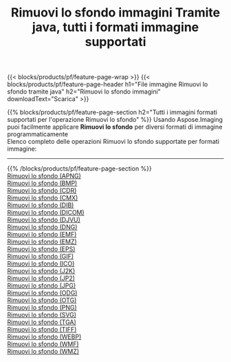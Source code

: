 ﻿---
title: Rimuovi lo sfondo immagini Tramite java, tutti i formati immagine supportati 
weight: 3920
url: /it/java/remove-background 
lang: it
langdirlevel: 2
locales: zh-hans,ja,it,ru,de,es,fr,nl,id,lt,pl,pt,vi,tr,ko,zh-hant,ar,hi,th,sv,cs,uk,he
description: Usando Aspose.Imaging puoi facilmente Rimuovi lo sfondo immagini tramite java
---

{{< blocks/products/pf/feature-page-wrap >}}
{{< blocks/products/pf/feature-page-header h1="File immagine Rimuovi lo sfondo tramite java" h2="Rimuovi lo sfondo immagini" downloadText="Scarica" >}}


{{% blocks/products/pf/feature-page-section  h2="Tutti i immagini formati supportati per l'operazione Rimuovi lo sfondo" %}}
Usando Aspose.Imaging puoi facilmente applicare **Rimuovi lo sfondo** per diversi formati di immagine programmaticamente
<br/>
Elenco completo delle operazioni Rimuovi lo sfondo supportate per formati immagine:
<hr/>
{{% /blocks/products/pf/feature-page-section %}}
<div class="container-fluid productfamilypage bg-gray">
    <div class="convertypes bg-gray agp-content section">
        <div class="container">
		<div class="row other-converters">
		    <div class='col-md-2 other-converter remove-lp remove-rp'><a href="/imaging/it/java/remove-background/apng" >Rimuovi lo sfondo (APNG)</a></div><div class='col-md-2 other-converter remove-lp remove-rp'><a href="/imaging/it/java/remove-background/bmp" >Rimuovi lo sfondo (BMP)</a></div><div class='col-md-2 other-converter remove-lp remove-rp'><a href="/imaging/it/java/remove-background/cdr" >Rimuovi lo sfondo (CDR)</a></div><div class='col-md-2 other-converter remove-lp remove-rp'><a href="/imaging/it/java/remove-background/cmx" >Rimuovi lo sfondo (CMX)</a></div><div class='col-md-2 other-converter remove-lp remove-rp'><a href="/imaging/it/java/remove-background/dib" >Rimuovi lo sfondo (DIB)</a></div><div class='col-md-2 other-converter remove-lp remove-rp'><a href="/imaging/it/java/remove-background/dicom" >Rimuovi lo sfondo (DICOM)</a></div><div class='col-md-2 other-converter remove-lp remove-rp'><a href="/imaging/it/java/remove-background/djvu" >Rimuovi lo sfondo (DJVU)</a></div><div class='col-md-2 other-converter remove-lp remove-rp'><a href="/imaging/it/java/remove-background/dng" >Rimuovi lo sfondo (DNG)</a></div><div class='col-md-2 other-converter remove-lp remove-rp'><a href="/imaging/it/java/remove-background/emf" >Rimuovi lo sfondo (EMF)</a></div><div class='col-md-2 other-converter remove-lp remove-rp'><a href="/imaging/it/java/remove-background/emz" >Rimuovi lo sfondo (EMZ)</a></div><div class='col-md-2 other-converter remove-lp remove-rp'><a href="/imaging/it/java/remove-background/eps" >Rimuovi lo sfondo (EPS)</a></div><div class='col-md-2 other-converter remove-lp remove-rp'><a href="/imaging/it/java/remove-background/gif" >Rimuovi lo sfondo (GIF)</a></div><div class='col-md-2 other-converter remove-lp remove-rp'><a href="/imaging/it/java/remove-background/ico" >Rimuovi lo sfondo (ICO)</a></div><div class='col-md-2 other-converter remove-lp remove-rp'><a href="/imaging/it/java/remove-background/j2k" >Rimuovi lo sfondo (J2K)</a></div><div class='col-md-2 other-converter remove-lp remove-rp'><a href="/imaging/it/java/remove-background/jp2" >Rimuovi lo sfondo (JP2)</a></div><div class='col-md-2 other-converter remove-lp remove-rp'><a href="/imaging/it/java/remove-background/jpg" >Rimuovi lo sfondo (JPG)</a></div><div class='col-md-2 other-converter remove-lp remove-rp'><a href="/imaging/it/java/remove-background/odg" >Rimuovi lo sfondo (ODG)</a></div><div class='col-md-2 other-converter remove-lp remove-rp'><a href="/imaging/it/java/remove-background/otg" >Rimuovi lo sfondo (OTG)</a></div><div class='col-md-2 other-converter remove-lp remove-rp'><a href="/imaging/it/java/remove-background/png" >Rimuovi lo sfondo (PNG)</a></div><div class='col-md-2 other-converter remove-lp remove-rp'><a href="/imaging/it/java/remove-background/svg" >Rimuovi lo sfondo (SVG)</a></div><div class='col-md-2 other-converter remove-lp remove-rp'><a href="/imaging/it/java/remove-background/tga" >Rimuovi lo sfondo (TGA)</a></div><div class='col-md-2 other-converter remove-lp remove-rp'><a href="/imaging/it/java/remove-background/tiff" >Rimuovi lo sfondo (TIFF)</a></div><div class='col-md-2 other-converter remove-lp remove-rp'><a href="/imaging/it/java/remove-background/webp" >Rimuovi lo sfondo (WEBP)</a></div><div class='col-md-2 other-converter remove-lp remove-rp'><a href="/imaging/it/java/remove-background/wmf" >Rimuovi lo sfondo (WMF)</a></div><div class='col-md-2 other-converter remove-lp remove-rp'><a href="/imaging/it/java/remove-background/wmz" >Rimuovi lo sfondo (WMZ)</a></div>
                </div>
        </div>
    </div>
</div>
<br/>
